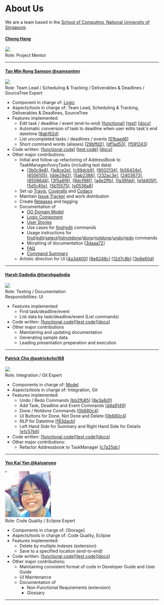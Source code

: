 [comment]: # (@@author A0140060A)
# About Us

We are a team based in the [School of Computing, National University of Singapore](http://www.comp.nus.edu.sg).

#### [Cheng Hang](http://github.com/hang15)
<img src="https://lh4.googleusercontent.com/duO-7EkdPd2BHycqbSzPKOBRfIdplHCKlUOS5Pnpmbk-JBa9Vi5gMjya31LO5w8EQm-iuMcszvlq4NRYc_0eSrHse28Hn-5Kr1OLqrmHXZbD9YDuZk84yIxQTiusCb8_KuIE9Tt-" width="150"><br>
Role: Project Mentor

-----


#### [Tan Min Rong Samson @samsontmr](http://github.com/samsontmr)
<img src="https://scontent-sin6-1.xx.fbcdn.net/v/t1.0-9/12342568_10154947929683084_4939899865158820460_n.jpg?oh=62c43f3e557e8203ec50b7a927d35098&oe=5870CC3A" width="150"><br>
Role: Team Lead / Scheduling & Tracking / Deliverables & Deadlines / SourceTree Expert
* Component in charge of: [Logic](https://github.com/CS2103AUG2016-T14-C3/main/blob/master/docs/DeveloperGuide.md#logic-component)
* Aspects/tools in charge of: Team Lead, Scheduling & Tracking, Deliverables & Deadlines, SourceTree
* Features implemented:
	* Edit task / deadline / event (end-to-end) [[functional](https://github.com/CS2103AUG2016-T14-C3/main/blob/master/collated/main/A0140060A.md#javaseedutaskmanagerlogiccommandseditcommandjava)] [[test](https://github.com/CS2103AUG2016-T14-C3/main/blob/master/collated/test/A0140060A.md#javaguitestseditcommandtestjava)] [[docs](https://github.com/CS2103AUG2016-T14-C3/main/blob/master/collated/docs/A0140060A.md#userguidemd)]
	* Automatic conversion of task to deadline when user edits task's end datetime [[8ab162d](https://github.com/CS2103AUG2016-T14-C3/main/commit/8ab162d851b7ac586fbd415bac0b1154786b66d8)]
	* List uncompleted tasks / deadlines / events [[01baed6](https://github.com/CS2103AUG2016-T14-C3/main/commit/01baed62ad8de68a3a5d4679aff07e58c2e0ec73)]
	* Short command words (aliases) [[29bffd2](https://github.com/CS2103AUG2016-T14-C3/main/commit/29bffd284772f5f9c5bd560e269df70ba2188e6a)], [[df1ad53](https://github.com/CS2103AUG2016-T14-C3/main/commit/df1ad53bc20bfbd5fad6ba9ffb1f914d85029dd9)], [[f591243](https://github.com/CS2103AUG2016-T14-C3/main/commit/f591243679973e4ec7ba96c01f623e47a521b1df)]
* Code written: [[functional code](https://github.com/CS2103AUG2016-T14-C3/main/blob/master/collated/main/A0140060A.md)] [[test code](https://github.com/CS2103AUG2016-T14-C3/main/blob/master/collated/test/A0140060A.md)] [[docs](https://github.com/CS2103AUG2016-T14-C3/main/blob/master/collated/docs/A0140060A.md)]
* Other major contributions:
	* Initial and follow up refactoring of AddressBook to TaskManager/IvoryTasks (including test data)
		* [[3b0c9e8](https://github.com/CS2103AUG2016-T14-C3/main/commit/3b0c9e8b8f039a066137bddf32fde5e484d2e9ec)],  [[1e8ce2e](https://github.com/CS2103AUG2016-T14-C3/main/commit/1e8ce2eb1d473819e3cf7aeaadd8811a6ecfd0b7)],  [[c99dcb9](https://github.com/CS2103AUG2016-T14-C3/main/commit/c99dcb9a52d8b50812dc054c5527ad657602dd0e)], [[9002134](https://github.com/CS2103AUG2016-T14-C3/main/commit/9002134c47c21d3ed71ca60ed26d4270bc3669ba)], [[b56424e](https://github.com/CS2103AUG2016-T14-C3/main/commit/b56424e1369c39fad5485de28c2e7ba518b71b61)], [[6556105](https://github.com/CS2103AUG2016-T14-C3/main/commit/6556105e4c9cadd5b0b715d1a4f7ec7fe64909af)], [[dde29d2](https://github.com/CS2103AUG2016-T14-C3/main/commit/dde29d2d24ffc07e240bed32aa14bfbf1a54d71e)], [[5ab2386](https://github.com/CS2103AUG2016-T14-C3/main/commit/5ab238691ce3bc04438907a18970a31092957a92)], [[232ac3e](https://github.com/CS2103AUG2016-T14-C3/main/commit/232ac3e1829dc9d15ca651d33802db34e068da16)], [[2403673](https://github.com/CS2103AUG2016-T14-C3/main/commit/24036734bcfe7ebdfd65c9cf37cbba805ef09577)], [[85086d4](https://github.com/CS2103AUG2016-T14-C3/main/commit/85086d43772da21ca3c3eb2d4e1fd3c3da7ee3b5)], [[3f5a6f9](https://github.com/CS2103AUG2016-T14-C3/main/commit/3f5a6f9c4d27cac44306c27d3e3907e9319cdaa4)], [[9dcf98f](https://github.com/CS2103AUG2016-T14-C3/main/commit/9dcf98fb8abff35f545a338545c442346b473ba9)], [[a4e2ffb](https://github.com/CS2103AUG2016-T14-C3/main/commit/a4e2ffbe117185bbc852d35ffe47a44b5020018f)], [[fa39fdd](https://github.com/CS2103AUG2016-T14-C3/main/commit/fa39fdda9db072d2a79d60fb84cfbeffe2858d67)], [[e1d405f](https://github.com/CS2103AUG2016-T14-C3/main/commit/e1d405f280ba4c6264137ba6616e394686967f47)], [[5d1c40e](https://github.com/CS2103AUG2016-T14-C3/main/commit/5d1c40e6a2a2ce9a461469602792e012b7add4d3)], [[5b15575](https://github.com/CS2103AUG2016-T14-C3/main/commit/5b15575ea5abf6b7b8e05bf4e5c01232f211d1f1)], [[e0536a8](https://github.com/CS2103AUG2016-T14-C3/main/commit/e0536a8355937317c01b349e5aace7288157a655)]
	* Set up [Travis](https://github.com/CS2103AUG2016-T14-C3/main/blob/cabbb21883e23306c73ad987c95be984e82d6f24/README.md), [Coveralls](https://github.com/CS2103AUG2016-T14-C3/main/blob/cabbb21883e23306c73ad987c95be984e82d6f24/README.md) and [Codacy](https://github.com/CS2103AUG2016-T14-C3/main/commit/3daaa7253532cff0cf6f8c379cc7ac482c94e56d)
	* Maintain [Issue Tracker](https://github.com/CS2103AUG2016-T14-C3/main/issues) and work distribution
	* Create [Releases](https://github.com/CS2103AUG2016-T14-C3/main/releases) and tagging
	* Documentation of
		* [OO Domain Model](https://github.com/CS2103AUG2016-T14-C3/main/blob/master/docs/DeveloperGuide.md#object-oriented-domain-model)
		* [Logic Component](https://github.com/CS2103AUG2016-T14-C3/main/blob/master/docs/DeveloperGuide.md#logic-component)
		* [User Stories](https://github.com/CS2103AUG2016-T14-C3/main/blob/master/docs/DeveloperGuide.md#appendix-a--user-stories)
		* Use cases for [find](https://github.com/CS2103AUG2016-T14-C3/main/blob/master/docs/DeveloperGuide.md#use-case-find-an-item)/[edit](https://github.com/CS2103AUG2016-T14-C3/main/blob/master/docs/DeveloperGuide.md#use-case-edit-a-taskdeadlineevent) commands
		* Usage instructions for [find](https://github.com/CS2103AUG2016-T14-C3/main/blob/master/docs/UserGuide.md#when-you-need-to-find-a-deadline-task-or-event)/[edit](https://github.com/CS2103AUG2016-T14-C3/main/blob/master/docs/UserGuide.md#when-you-need-to-edit-a-deadline-task-or-event)/[select](https://github.com/CS2103AUG2016-T14-C3/main/blob/master/docs/UserGuide.md#when-you-need-to-view-the-details-of-your-deadlines-tasks-and-events)/[listnotdone](https://github.com/CS2103AUG2016-T14-C3/main/blob/master/docs/UserGuide.md#view-all-uncompleted-deadlines-tasks-and-events)/[done](https://github.com/CS2103AUG2016-T14-C3/main/blob/master/docs/UserGuide.md#when-you-are-done-with-a-deadline-task-or-event)/[notdone](https://github.com/CS2103AUG2016-T14-C3/main/blob/master/docs/UserGuide.md#when-you-are-not-done-with-a-deadline-task-or-event)/[undo](https://github.com/CS2103AUG2016-T14-C3/main/blob/master/docs/UserGuide.md#when-you-want-to-undo-your-last-action-that-caused-a-changed-in-your-todo-list)/[redo](https://github.com/CS2103AUG2016-T14-C3/main/blob/master/docs/UserGuide.md#when-you-want-to-redo-your-last-undone-action) commands
		* Morphing of documentation  [[3daaa72](https://github.com/CS2103AUG2016-T14-C3/main/commit/3daaa7253532cff0cf6f8c379cc7ac482c94e56d)]
		* [FAQ](https://github.com/CS2103AUG2016-T14-C3/main/blob/master/docs/UserGuide.md#faq)
		* [Command Summary](https://github.com/CS2103AUG2016-T14-C3/main/blob/master/docs/UserGuide.md#command-summary)
	* Artistic direction for UI [[4a3d400](https://github.com/CS2103AUG2016-T14-C3/main/commit/4a3d4003b99de9e9507b4ecbb78c8b2158ea0a88)] [[8e6248c](https://github.com/CS2103AUG2016-T14-C3/main/commit/8e6248cc23d8b9a42b31bb1ce253cb8c53b4a994)] [[12d7c8b](https://github.com/CS2103AUG2016-T14-C3/main/commit/12d7c8b759e285860185b16d4040522dde76766e)] [[3e8e60d](https://github.com/CS2103AUG2016-T14-C3/main/commit/3e8e60d2843f62351f8a4841da21d9cd330814e5)]

-----
[comment]: # (@@author )

[comment]: # (@@author A0135792X)

#### [Harsh Gadodia @harshgadodia](http://github.com/harshgadodia)
<img src="https://scontent-sin6-1.xx.fbcdn.net/v/t1.0-9/13494763_10154200932218467_8223215693952856578_n.jpg?oh=19d8a20f1163b35c2b8f59908dc96588&oe=58AD397A" width="150"><br>
Role: Testing / Documentation <br>
Responsibilities: UI
* Features implemented:
	* Find task/deadline/event
	* List data by task/deadline/event (List commands)
* Code written: [[functional code](https://github.com/CS2103AUG2016-T14-C3/main/blob/develop/collated/main/A0135792X.md)][[test code](https://github.com/CS2103AUG2016-T14-C3/main/blob/develop/collated/test/A0135792X.md)][[docs](https://github.com/CS2103AUG2016-T14-C3/main/blob/develop/collated/docs/A0135792X.md)]
* Other major contributions
	* Maintaining and updating documentation
	* Generating sample data
	* Leading presentation preperation and execution

[comment]: # (@@author A0065571A)
-----

#### [Patrick Cho @patrickcho168](http://github.com/patrickcho168)
<img src="https://scontent-sin6-1.xx.fbcdn.net/v/t1.0-9/12036943_10153521706166893_6347077312098129311_n.jpg?oh=cf2b668dfc778ebd1977acb8f7b4f371&oe=58675868" width="150"><br>
Role: Integration / Git Expert <br>
* Components in charge of: [Model](https://github.com/CS2103AUG2016-T14-C3/main/blob/master/docs/DeveloperGuide.md#model-component)
* Aspects/tools in charge of: Integration, Git
* Features implemented:
	* Undo / Redo Commands [[bb2fb85](https://github.com/CS2103AUG2016-T14-C3/main/commit/bb2fb8573444398d098d3e3d1d204d755ebfce55)] [[8e3a8d1](https://github.com/CS2103AUG2016-T14-C3/main/commit/8e3a8d1ee158b8beea169d23635b411c77338b60)]
	* Add Task, Deadline and Event Commands [[d4a9149](https://github.com/CS2103AUG2016-T14-C3/main/commit/d4a914922bc2cba6e78103161676b35146a636ca)]
	* Done / Notdone Commands [[0b680c4](https://github.com/CS2103AUG2016-T14-C3/main/commit/0b680c44dee77a3536c022638f86cd2e48a98658)]
	* UI Buttons for Done, Not Done and Delete [[0b680c4](https://github.com/CS2103AUG2016-T14-C3/main/commit/0b680c44dee77a3536c022638f86cd2e48a98658)]
	* NLP for Datetime [[f83dacb](https://github.com/CS2103AUG2016-T14-C3/main/commit/f83dacbd408bc3d73aff91f3c1660d7d9f8010da8)]
	* Left Hand Side for Summary and Right Hand Side for Details [[e1c57b6](https://github.com/CS2103AUG2016-T14-C3/main/commit/e1c57b6b00a0743743b28befdfebe0aef79648a1)]
* Code written: [[functional code](https://github.com/CS2103AUG2016-T14-C3/main/blob/develop/collated/main/A0065571A.md)][[test code](https://github.com/CS2103AUG2016-T14-C3/main/blob/develop/collated/test/A0065571A.md)][[docs](https://github.com/CS2103AUG2016-T14-C3/main/blob/develop/collated/docs/A0065571A.md)]
* Other major contributions:
	* Refactor Addressbook to TaskManager [[c7a25dc](https://github.com/CS2103AUG2016-T14-C3/main/commit/c7a25dcae23ba1f9282584ab5a6f627195411172)]

-----

#### [Yeo Kai Yan @kaiyanyeo](http://github.com/kaiyanyeo)
<img src="images/KaiYan_Pic.jpg" width="150" height="150"><br>
Role: Code Quality / Eclipse Expert <br>
* Components in charge of: [Storage]
* Aspects/tools in charge of: Code Quality, Eclipse
* Features implemented:
	* Delete by multiple indexes (extension)
	* Save to a specified location (end-to-end)
* Code written: [[functional code](https://github.com/CS2103AUG2016-T14-C3/main/blob/develop/collated/main/A0143641M.md)][[test code](https://github.com/CS2103AUG2016-T14-C3/main/blob/develop/collated/test/A0143641M.md)][[docs](https://github.com/CS2103AUG2016-T14-C3/main/blob/develop/collated/docs/A0143641M.md)]
* Other major contributions:
	* Maintaining consistent format of code in Developer Guide and User Guide
	* UI Maintenance
	* Documentation of
		* Non-Functional Requirements (extension)
		* Glossary

-----
